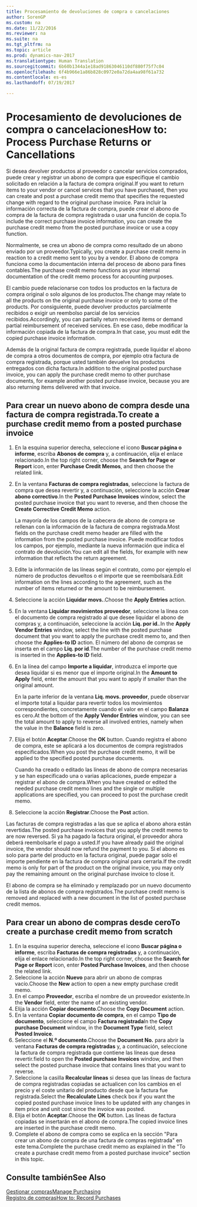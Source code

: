 ```yaml
---
title: Procesamiento de devoluciones de compra o cancelaciones
author: SorenGP
ms.custom: na
ms.date: 11/22/2016
ms.reviewer: na
ms.suite: na
ms.tgt_pltfrm: na
ms.topic: article
ms.prod: dynamics-nav-2017
ms.translationtype: Human Translation
ms.sourcegitcommit: 6b60b1344a1e18ad91863046110df880f75f7c04
ms.openlocfilehash: 6f4b966e1a86b828c0972e0a72da4aa98f61a732
ms.contentlocale: es-es
ms.lasthandoff: 07/19/2017

---
```


# <a name="how-to-process-purchase-returns-or-cancellations"></a><span data-ttu-id="5d474-102">Procesamiento de devoluciones de compra o cancelaciones</span><span class="sxs-lookup"><span data-stu-id="5d474-102">How to: Process Purchase Returns or Cancellations</span></span>
<span data-ttu-id="5d474-103">Si desea devolver productos al proveedor o cancelar servicios comprados, puede crear y registrar un abono de compra que especifique el cambio solicitado en relación a la factura de compra original.</span><span class="sxs-lookup"><span data-stu-id="5d474-103">If you want to return items to your vendor or cancel services that you have purchased, then you can create and post a purchase credit memo that specifies the requested change with regard to the original purchase invoice.</span></span> <span data-ttu-id="5d474-104">Para incluir la información correcta de la factura de compra, puede crear el abono de compra de la factura de compra registrada o usar una función de copia.</span><span class="sxs-lookup"><span data-stu-id="5d474-104">To include the correct purchase invoice information, you can create the purchase credit memo from the posted purchase invoice or use a copy function.</span></span>

<span data-ttu-id="5d474-105">Normalmente, se crea un abono de compra como resultado de un abono enviado por un proveedor.</span><span class="sxs-lookup"><span data-stu-id="5d474-105">Typically, you create a purchase credit memo in reaction to a credit memo sent to you by a vendor.</span></span> <span data-ttu-id="5d474-106">El abono de compra funciona como la documentación interna del proceso de abono para fines contables.</span><span class="sxs-lookup"><span data-stu-id="5d474-106">The purchase credit memo functions as your internal documentation of the credit memo process for accounting purposes.</span></span>

<span data-ttu-id="5d474-107">El cambio puede relacionarse con todos los productos en la factura de compra original o solo algunos de los productos.</span><span class="sxs-lookup"><span data-stu-id="5d474-107">The change may relate to all the products on the original purchase invoice or only to some of the products.</span></span> <span data-ttu-id="5d474-108">Por consiguiente, puede devolver productos parcialmente recibidos o exigir un reembolso parcial de los servicios recibidos.</span><span class="sxs-lookup"><span data-stu-id="5d474-108">Accordingly, you can partially return received items or demand partial reimbursement of received services.</span></span> <span data-ttu-id="5d474-109">En ese caso, debe modificar la información copiada de la factura de compra.</span><span class="sxs-lookup"><span data-stu-id="5d474-109">In that case, you must edit the copied purchase invoice information.</span></span>

<span data-ttu-id="5d474-110">Además de la original factura de compra registrada, puede liquidar el abono de compra a otros documentos de compra, por ejemplo otra factura de compra registrada, porque usted también devuelve los productos entregados con dicha factura.</span><span class="sxs-lookup"><span data-stu-id="5d474-110">In addition to the original posted purchase invoice, you can apply the purchase credit memo to other purchase documents, for example another posted purchase invoice, because you are also returning items delivered with that invoice.</span></span>

## <a name="to-create-a-purchase-credit-memo-from-a-posted-purchase-invoice"></a><span data-ttu-id="5d474-111">Para crear un nuevo abono de compra desde una factura de compra registrada.</span><span class="sxs-lookup"><span data-stu-id="5d474-111">To create a purchase credit memo from a posted purchase invoice</span></span>
1. <span data-ttu-id="5d474-112">En la esquina superior derecha, seleccione el icono **Buscar página o informe**, escriba **Abonos de compra** y, a continuación, elija el enlace relacionado.</span><span class="sxs-lookup"><span data-stu-id="5d474-112">In the top right corner, choose the **Search for Page or Report** icon, enter **Purchase Credit Memos**, and then choose the related link.</span></span>  
2. <span data-ttu-id="5d474-113">En la ventana **Facturas de compra registradas**, seleccione la factura de compra que desea revertir y, a continuación, seleccione la acción **Crear abono correctivo**.</span><span class="sxs-lookup"><span data-stu-id="5d474-113">In the **Posted Purchase Invoices** window, select the posted purchase invoice that you want to reverse, and then choose the **Create Corrective Credit Memo** action.</span></span>

    <span data-ttu-id="5d474-114">La mayoría de los campos de la cabecera de abono de compra se rellenan con la información de la factura de compra registrada.</span><span class="sxs-lookup"><span data-stu-id="5d474-114">Most fields on the purchase credit memo header are filled with the information from the posted purchase invoice.</span></span> <span data-ttu-id="5d474-115">Puede modificar todos los campos, por ejemplo, mediante la nueva información que indica el contrato de devolución.</span><span class="sxs-lookup"><span data-stu-id="5d474-115">You can edit all the fields, for example with new information that reflects the return agreement.</span></span>
3. <span data-ttu-id="5d474-116">Edite la información de las líneas según el contrato, como por ejemplo el número de productos devueltos o el importe que se reembolsará.</span><span class="sxs-lookup"><span data-stu-id="5d474-116">Edit information on the lines according to the agreement, such as the number of items returned or the amount to be reimbursement.</span></span>
4. <span data-ttu-id="5d474-117">Seleccione la acción **Liquidar movs.**.</span><span class="sxs-lookup"><span data-stu-id="5d474-117">Choose the **Apply Entries** action.</span></span>
5. <span data-ttu-id="5d474-118">En la ventana **Liquidar movimientos proveedor**, seleccione la línea con el documento de compra registrado al que desee liquidar el abono de compras y, a continuación, seleccione la acción **Liq. por id.**.</span><span class="sxs-lookup"><span data-stu-id="5d474-118">In the **Apply Vendor Entries** window, select the line with the posted purchase document that you want to apply the purchase credit memo to, and then choose the **Applies-to ID** action.</span></span> <span data-ttu-id="5d474-119">El número del abono de compras se inserta en el campo **Liq. por id**.</span><span class="sxs-lookup"><span data-stu-id="5d474-119">The number of the purchase credit memo is inserted in the **Applies-to ID** field.</span></span>
6. <span data-ttu-id="5d474-120">En la línea del campo **Importe a liquidar**, introduzca el importe que desea liquidar si es menor que el importe original.</span><span class="sxs-lookup"><span data-stu-id="5d474-120">In the **Amount to Apply** field, enter the amount that you want to apply if smaller than the original amount.</span></span>

    <span data-ttu-id="5d474-121">En la parte inferior de la ventana **Liq. movs. proveedor**, puede observar el importe total a liquidar para revertir todos los movimientos correspondientes, concretamente cuando el valor en el campo **Balanza** es cero.</span><span class="sxs-lookup"><span data-stu-id="5d474-121">At the bottom of the **Apply Vendor Entries** window, you can see the total amount to apply to reverse all involved entries, namely when the value in the **Balance** field is zero.</span></span>
7. <span data-ttu-id="5d474-122">Elija el botón **Aceptar**.</span><span class="sxs-lookup"><span data-stu-id="5d474-122">Choose the **OK** button.</span></span> <span data-ttu-id="5d474-123">Cuando registra el abono de compra, este se aplicará a los documentos de compra registrados especificados.</span><span class="sxs-lookup"><span data-stu-id="5d474-123">When you post the purchase credit memo, it will be applied to the specified posted purchase documents.</span></span>

    <span data-ttu-id="5d474-124">Cuando ha creado o editado las líneas de abono de compra necesarias y se han especificado una o varias aplicaciones, puede empezar a registrar el abono de compra.</span><span class="sxs-lookup"><span data-stu-id="5d474-124">When you have created or edited the needed purchase credit memo lines and the single or multiple applications are specified, you can proceed to post the purchase credit memo.</span></span>
8. <span data-ttu-id="5d474-125">Seleccione la acción **Registrar**.</span><span class="sxs-lookup"><span data-stu-id="5d474-125">Choose the **Post** action.</span></span>

<span data-ttu-id="5d474-126">Las facturas de compra registradas a las que se aplica el abono ahora están revertidas.</span><span class="sxs-lookup"><span data-stu-id="5d474-126">The posted purchase invoices that you apply the credit memo to are now reversed.</span></span> <span data-ttu-id="5d474-127">Si ya ha pagado la factura original, el proveedor ahora deberá reembolsarle el pago a usted.</span><span class="sxs-lookup"><span data-stu-id="5d474-127">If you have already paid the original invoice, the vendor should now refund the payment to you.</span></span> <span data-ttu-id="5d474-128">Si el abono es solo para parte del producto en la factura original, puede pagar solo el importe pendiente en la factura de compra original para cerrarla.</span><span class="sxs-lookup"><span data-stu-id="5d474-128">If the credit memo is only for part of the product on the original invoice, you may only pay the remaining amount on the original purchase invoice to close it.</span></span>

<span data-ttu-id="5d474-129">El abono de compra se ha eliminado y remplazado por un nuevo documento de la lista de abonos de compra registrados.</span><span class="sxs-lookup"><span data-stu-id="5d474-129">The purchase credit memo is removed and replaced with a new document in the list of posted purchase credit memos.</span></span>

## <a name="to-create-a-purchase-credit-memo-from-scratch"></a><span data-ttu-id="5d474-130">Para crear un abono de compras desde cero</span><span class="sxs-lookup"><span data-stu-id="5d474-130">To create a purchase credit memo from scratch</span></span>
1. <span data-ttu-id="5d474-131">En la esquina superior derecha, seleccione el icono **Buscar página o informe**, escriba **Facturas de compra registradas** y, a continuación, elija el enlace relacionado.</span><span class="sxs-lookup"><span data-stu-id="5d474-131">In the top right corner, choose the **Search for Page or Report** icon, enter **Posted Purchase Invoices**, and then choose the related link.</span></span>
2. <span data-ttu-id="5d474-132">Seleccione la acción **Nuevo** para abrir un abono de compras vacío.</span><span class="sxs-lookup"><span data-stu-id="5d474-132">Choose the **New** action to open a new empty purchase credit memo.</span></span>
3. <span data-ttu-id="5d474-133">En el campo **Proveedor**, escriba el nombre de un proveedor existente.</span><span class="sxs-lookup"><span data-stu-id="5d474-133">In the **Vendor** field, enter the name of an existing vendor.</span></span>
4. <span data-ttu-id="5d474-134">Elija la acción **Copiar documento**.</span><span class="sxs-lookup"><span data-stu-id="5d474-134">Choose the **Copy Document** action.</span></span>
5. <span data-ttu-id="5d474-135">En la ventana **Copiar documento de compra**, en el campo **Tipo de documento**, seleccione el campo **Factura registrada**</span><span class="sxs-lookup"><span data-stu-id="5d474-135">In the **Copy purchase Document** window, in the **Document Type** field, select **Posted Invoice**.</span></span>
6. <span data-ttu-id="5d474-136">Seleccione el **N.º documento**.</span><span class="sxs-lookup"><span data-stu-id="5d474-136">Choose the **Document No.**</span></span> <span data-ttu-id="5d474-137">para abrir la ventana **Facturas de compra registradas** y, a continuación, seleccione la factura de compra registrada que contiene las líneas que desea revertir.</span><span class="sxs-lookup"><span data-stu-id="5d474-137">field to open the **Posted purchase Invoices** window, and then select the posted purchase invoice that contains lines that you want to reverse.</span></span>
7. <span data-ttu-id="5d474-138">Seleccione la casilla **Recalcular líneas** si desea que las líneas de factura de compra registradas copiadas se actualicen con los cambios en el precio y el coste unitario del producto desde que la factura fue registrada.</span><span class="sxs-lookup"><span data-stu-id="5d474-138">Select the **Recalculate Lines** check box if you want the copied posted purchase invoice lines to be updated with any changes in item price and unit cost since the invoice was posted.</span></span>
8. <span data-ttu-id="5d474-139">Elija el botón **Aceptar**.</span><span class="sxs-lookup"><span data-stu-id="5d474-139">Choose the **OK** button.</span></span> <span data-ttu-id="5d474-140">Las líneas de factura copiadas se insertarán en el abono de compra.</span><span class="sxs-lookup"><span data-stu-id="5d474-140">The copied invoice lines are inserted in the purchase credit memo.</span></span>
9. <span data-ttu-id="5d474-141">Complete el abono de compra como se explica en la sección "Para crear un abono de compra de una factura de compras registrada" en este tema.</span><span class="sxs-lookup"><span data-stu-id="5d474-141">Complete the purchase credit memo as explained in the "To create a purchase credit memo from a posted purchase invoice" section in this topic.</span></span>

## <a name="see-also"></a><span data-ttu-id="5d474-142">Consulte también</span><span class="sxs-lookup"><span data-stu-id="5d474-142">See Also</span></span>
[<span data-ttu-id="5d474-143">Gestionar compras</span><span class="sxs-lookup"><span data-stu-id="5d474-143">Manage Purchasing</span></span>](purchasing-manage-purchasing.md)  
[<span data-ttu-id="5d474-144">Registro de compras</span><span class="sxs-lookup"><span data-stu-id="5d474-144">How to: Record Purchases</span></span>](purchasing-how-record-purchases.md)  

